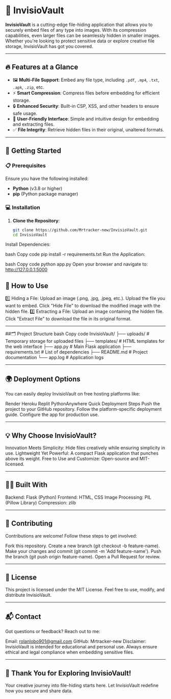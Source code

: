 # 🌟 InvisioVault

**InvisioVault** is a cutting-edge file-hiding application that allows you to securely embed files of any type into images. With its compression capabilities, even larger files can be seamlessly hidden in smaller images. Whether you're looking to protect sensitive data or explore creative file storage, InvisioVault has got you covered.  

---

## 🔥 Features at a Glance
- 🖼️ **Multi-File Support**: Embed any file type, including `.pdf`, `.mp4`, `.txt`, `.apk`, `.zip`, etc.
- ⚡ **Smart Compression**: Compress files before embedding for efficient storage.
- 🔒 **Enhanced Security**: Built-in CSP, XSS, and other headers to ensure safe usage.
- 🎨 **User-Friendly Interface**: Simple and intuitive design for embedding and extracting files.
- ✅ **File Integrity**: Retrieve hidden files in their original, unaltered formats.

---

## 🚀 Getting Started

### 📋 Prerequisites
Ensure you have the following installed:
- **Python** (v3.8 or higher)
- **pip** (Python package manager)

### 💻 Installation

1. **Clone the Repository**:
   ```bash
   git clone https://github.com/Mrtracker-new/InvisioVault.git
   cd InvisioVault
Install Dependencies:

bash
Copy code
pip install -r requirements.txt
Run the Application:

bash
Copy code
python app.py
Open your browser and navigate to:
http://127.0.0.1:5000

## 🎯 How to Use
1️⃣ Hiding a File:
Upload an image (.png, .jpg, .jpeg, etc.).
Upload the file you want to embed.
Click "Hide File" to download the modified image with the hidden file.
2️⃣ Extracting a File:
Upload an image containing the hidden file.
Click "Extract File" to download the file in its original format.

---

##🗂️ Project Structure
bash
Copy code
InvisioVault/
├── uploads/          # Temporary storage for uploaded files
├── templates/        # HTML templates for the web interface
├── app.py            # Main Flask application
├── requirements.txt  # List of dependencies
├── README.md         # Project documentation
└── app.log           # Application logs

---

## 🌍 Deployment Options
You can easily deploy InvisioVault on free hosting platforms like:

Render
Heroku
Replit
PythonAnywhere
Quick Deployment Steps
Push the project to your GitHub repository.
Follow the platform-specific deployment guide.
Configure the app for production use.

---

## 💡 Why Choose InvisioVault?
Innovation Meets Simplicity: Hide files creatively while ensuring simplicity in use.
Lightweight Yet Powerful: A compact Flask application that punches above its weight.
Free to Use and Customize: Open-source and MIT-licensed.

---

## 👨‍💻 Built With
Backend: Flask (Python)
Frontend: HTML, CSS
Image Processing: PIL (Pillow Library)
Compression: zlib

---

## 🤝 Contributing
Contributions are welcome! Follow these steps to get involved:

Fork this repository.
Create a new branch (git checkout -b feature-name).
Make your changes and commit (git commit -m 'Add feature-name').
Push the branch (git push origin feature-name).
Open a Pull Request for review.

---

## 📜 License
This project is licensed under the MIT License. Feel free to use, modify, and distribute InvisioVault.

---

## 📬 Contact
Got questions or feedback? Reach out to me:

Email: rolanlobo901@gmail.com
GitHub: Mrtracker-new
Disclaimer: InvisioVault is intended for educational and personal use. Always ensure ethical and legal compliance when embedding sensitive files.

---

## 🎉 Thank You for Exploring InvisioVault!
Your creative journey into file-hiding starts here. Let InvisioVault redefine how you secure and share data.
